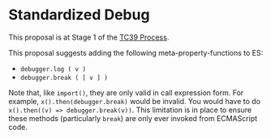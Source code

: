 # Standardized Debug

This proposal is at Stage 1 of the [TC39 Process](https://tc39.es/process-document/).

This proposal suggests adding the following meta-property-functions to ES:

- `debugger.log ( v )`
- `debugger.break ( [ v ] )`

Note that, like `import()`, they are only valid in call expression form. For
example, `x().then(debugger.break)` would be invalid. You would have to do
`x().then((v) => debugger.break(v))`. This limitation is in place to ensure
these methods (particularly `break`) are only ever invoked from ECMAScript code.

